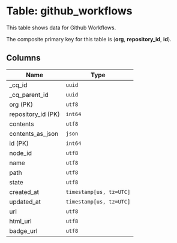 # Table: github_workflows

This table shows data for Github Workflows.

The composite primary key for this table is (**org**, **repository_id**, **id**).

## Columns

| Name          | Type          |
| ------------- | ------------- |
|_cq_id|`uuid`|
|_cq_parent_id|`uuid`|
|org (PK)|`utf8`|
|repository_id (PK)|`int64`|
|contents|`utf8`|
|contents_as_json|`json`|
|id (PK)|`int64`|
|node_id|`utf8`|
|name|`utf8`|
|path|`utf8`|
|state|`utf8`|
|created_at|`timestamp[us, tz=UTC]`|
|updated_at|`timestamp[us, tz=UTC]`|
|url|`utf8`|
|html_url|`utf8`|
|badge_url|`utf8`|